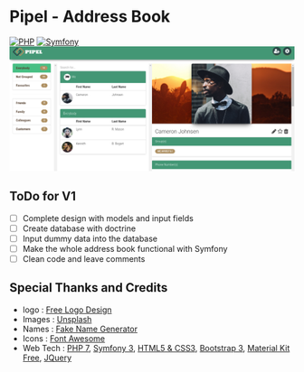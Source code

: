 # Pipel - Address Book
[![PHP](https://img.shields.io/badge/PHP-7%2B-blue.svg)]()
[![Symfony](https://img.shields.io/badge/Symfony-3-brightgreen.svg)]()
![alt text](readme/pipel-screenshot.png)
## ToDo for V1
- [ ] Complete design with models and input fields
- [ ] Create database with doctrine
- [ ] Input dummy data into the database
- [ ] Make the whole address book functional with Symfony
- [ ] Clean code and leave comments
## Special Thanks and Credits
- logo : [Free Logo Design](https://www.freelogodesign.org)
- Images : [Unsplash](https://unsplash.com)
- Names : [Fake Name Generator](http://www.fakenamegenerator.com)
- Icons : [Font Awesome](http://fontawesome.io)
- Web Tech : [PHP 7](http://php.net), [Symfony 3](https://symfony.com), [HTML5 & CSS3](https://www.w3.org), [Bootstrap 3](http://getbootstrap.com), [Material Kit Free](https://www.creative-tim.com/product/material-kit), [JQuery](http://jquery.com)
